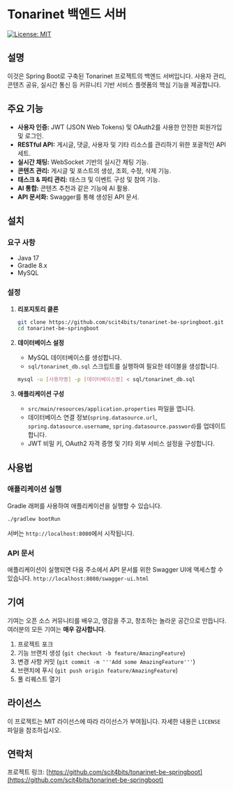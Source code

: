 # Tonarinet 백엔드 서버

[![License: MIT](https://img.shields.io/badge/License-MIT-yellow.svg)](https://opensource.org/licenses/MIT)

## 설명

이것은 Spring Boot로 구축된 Tonarinet 프로젝트의 백엔드 서버입니다. 사용자 관리, 콘텐츠 공유, 실시간 통신 등 커뮤니티 기반 서비스 플랫폼의 핵심 기능을 제공합니다.

## 주요 기능

-   **사용자 인증:** JWT (JSON Web Tokens) 및 OAuth2를 사용한 안전한 회원가입 및 로그인.
-   **RESTful API:** 게시글, 댓글, 사용자 및 기타 리소스를 관리하기 위한 포괄적인 API 세트.
-   **실시간 채팅:** WebSocket 기반의 실시간 채팅 기능.
-   **콘텐츠 관리:** 게시글 및 포스트의 생성, 조회, 수정, 삭제 기능.
-   **태스크 & 파티 관리:** 태스크 및 이벤트 구성 및 참여 기능.
-   **AI 통합:** 콘텐츠 추천과 같은 기능에 AI 활용.
-   **API 문서화:** Swagger를 통해 생성된 API 문서.

## 설치

### 요구 사항

-   Java 17
-   Gradle 8.x
-   MySQL

### 설정

1.  **리포지토리 클론**
    ```bash
    git clone https://github.com/scit4bits/tonarinet-be-springboot.git
    cd tonarinet-be-springboot
    ```

2.  **데이터베이스 설정**
    -   MySQL 데이터베이스를 생성합니다.
    -   `sql/tonarinet_db.sql` 스크립트를 실행하여 필요한 테이블을 생성합니다.
    ```bash
    mysql -u [사용자명] -p [데이터베이스명] < sql/tonarinet_db.sql
    ```

3.  **애플리케이션 구성**
    -   `src/main/resources/application.properties` 파일을 엽니다.
    -   데이터베이스 연결 정보(`spring.datasource.url`, `spring.datasource.username`, `spring.datasource.password`)를 업데이트합니다.
    -   JWT 비밀 키, OAuth2 자격 증명 및 기타 외부 서비스 설정을 구성합니다.

## 사용법

### 애플리케이션 실행

Gradle 래퍼를 사용하여 애플리케이션을 실행할 수 있습니다.

```bash
./gradlew bootRun
```

서버는 `http://localhost:8080`에서 시작됩니다.

### API 문서

애플리케이션이 실행되면 다음 주소에서 API 문서를 위한 Swagger UI에 액세스할 수 있습니다.
`http://localhost:8080/swagger-ui.html`

## 기여

기여는 오픈 소스 커뮤니티를 배우고, 영감을 주고, 창조하는 놀라운 공간으로 만듭니다. 여러분의 모든 기여는 **매우 감사합니다**.

1.  프로젝트 포크
2.  기능 브랜치 생성 (`git checkout -b feature/AmazingFeature`)
3.  변경 사항 커밋 (`git commit -m '''Add some AmazingFeature'''`)
4.  브랜치에 푸시 (`git push origin feature/AmazingFeature`)
5.  풀 리퀘스트 열기

## 라이선스

이 프로젝트는 MIT 라이선스에 따라 라이선스가 부여됩니다. 자세한 내용은 `LICENSE` 파일을 참조하십시오.

## 연락처

프로젝트 링크: [https://github.com/scit4bits/tonarinet-be-springboot](https://github.com/scit4bits/tonarinet-be-springboot)
